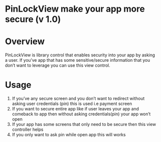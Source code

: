 # PinLockView make your app more secure (v 1.0)
# Overview
PinLockView is library control that enables security into your app by asking a user. If you’ve app that has some sensitive/secure information that you don’t want to leverage you can use this view control.

# Usage
1. If you’ve any secure screen and you don’t want to redirect without asking user credentials (pin) this is used i.e payment screen
2. If you want to secure entire app like if user leaves your app and comeback to app then without asking credentials(pin) your app won’t open
3. If your app has some screens that only need to be secure then this view controller helps
4. If you only want to ask pin while open app this will works
